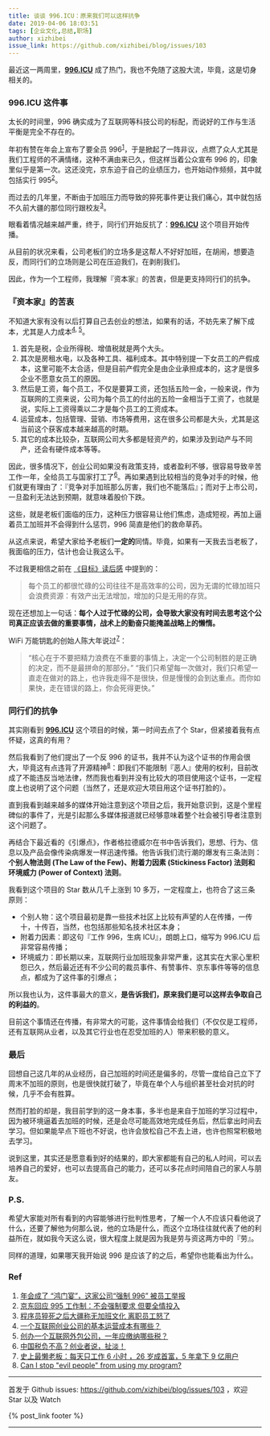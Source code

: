```yaml
---
title: 谈谈 996.ICU：原来我们可以这样抗争
date: 2019-04-06 18:03:51
tags: [企业文化,总结,职场]
author: xizhibei
issue_link: https://github.com/xizhibei/blog/issues/103
---
```

<!-- en_title: 996icu-a-way-to-fight -->

最近这一两周里，**[996.ICU][996ICU]** 成了热门，我也不免随了这股大流，毕竟，这是切身相关的。

### 996.ICU 这件事

太长的时间里，996 确实成为了互联网等科技公司的标配，而说好的工作与生活平衡是完全不存在的。

年初有赞在年会上宣布了要全员 996<sup>[1]</sup>，于是掀起了一阵非议，点燃了众人尤其是我们工程师的不满情绪，这种不满由来已久，但这样当着公众宣布 996 的，印象里似乎是第一次。这还没完，京东迫于自己的业绩压力，也开始动作频频，其中就包括实行 995<sup>[2]</sup>。

而过去的几年里，不断由于加班压力而导致的猝死事件更让我们痛心，其中就包括不久前大疆的那位同行跟校友<sup>[3]</sup>。

眼看着情况越来越严重，终于，同行们开始反抗了：**[996.ICU][996ICU]** 这个项目开始传播。

从目前的状况来看，公司老板们的立场多是这帮人不好好加班，在胡闹，想要造反，而同行们的立场则是公司在压迫我们，在剥削我们。

因此，作为一个工程师，我理解『资本家』的苦衷，但是更支持同行们的抗争。

### 『资本家』的苦衷

不知道大家有没有以后打算自己去创业的想法，如果有的话，不妨先来了解下成本，尤其是人力成本<sup>[4], [5]</sup>。

1.  首先是税，企业所得税、增值税就是两个大头。
2.  其次是房租水电，以及各种工具、福利成本。其中特别提一下女员工的产假成本，这里可能不太合适，但是目前产假完全是由企业承担成本的，这才是很多企业不愿意女员工的原因。
3.  然后是工资，每个员工，不仅是要算工资，还包括五险一金，一般来说，作为互联网的工资来说，公司为每个员工的付出的五险一金相当于工资了，也就是说，实际上工资得乘以二才是每个员工的工资成本。
4.  运营成本，包括管理、营销、市场等费用，这在很多公司都是大头，尤其是这当前这个获客成本越来越高的时期。
5.  其它的成本比较杂，互联网公司大多都是轻资产的，如果涉及到动产与不同产，还会有硬件成本等等。

因此，很多情况下，创业公司如果没有政策支持，或者盈利不够，很容易导致辛苦工作一年，全给员工与国家打工了<sup>[6]</sup>。再如果遇到比较相当的竞争对手的时候，他们就更有理由了：『竞争对手加班那么厉害，我们也不能落后』；而对于上市公司，一旦盈利无法达到预期，就意味着股价下跌。

这些，就是老板们面临的压力，这种压力很容易让他们焦虑，造成短视，再加上逼着员工加班并不会得到什么惩罚，996 简直是他们的救命草药。

从这点来说，希望大家给予老板们**一定的**同情。毕竟，如果有一天我去当老板了，我面临的压力，估计也会让我这么干。

不过我更相信之前在 [《目标》读后感](https://github.com/xizhibei/blog/issues/44) 中提到的：

> 每个员工的都很忙碌的公司往往不是高效率的公司，因为无谓的忙碌加班只会浪费资源：有效产出无法增加，增加的只是无用的存货。

现在还想加上一句话：**每个人过于忙碌的公司，会导致大家没有时间去思考这个公司真正应该去做的重要事情，战术上的勤奋只能掩盖战略上的懒惰。**

WiFi 万能钥匙的创始人陈大年说过<sup>[7]</sup>：

> “核心在于不要把精力浪费在不重要的事情上，决定一个公司制胜的是正确的决定，而不是最拼命的那部分。”
> “我们只希望每一次做对，我们只希望一直走在做对的路上，也许我走得不是很快，但是慢慢的会到达重点。而你如果快，走在错误的路上，你会死得更快。”

### 同行们的抗争

其实刚看到 **[996.ICU][996ICU]** 这个项目的时候，第一时间去点了个 Star，但紧接着我有点怀疑，这真的有用？

然后我看到了他们提出了一个反 996 的证书，我并不认为这个证书的作用会很大，毕竟这有点违背了开源精神<sup>[8]</sup>：即我们不能限制『恶人』使用的权利，目前改成了不能违反当地法律，然而我也看到并没有比较大的项目使用这个证书，一定程度上也说明了这个问题（当然了，还是欢迎大项目用这个证书打脸的）。

直到我看到越来越多的媒体开始注意到这个项目之后，我开始意识到，这是个里程碑似的事件了，光是引起那么多媒体报道就已经够意味着整个社会被引导者注意到这个问题了。

再结合下最近看的《引爆点》，作者格拉德威尔在书中告诉我们，思想、行为、信息以及产品会像传染病爆发一样迅速传播。他告诉我们流行潮的爆发有三条法则：**个别人物法则 (The Law of the Few)、附着力因素 (Stickiness Factor) 法则和环境威力 (Power of Context) 法则**。

我看到这个项目的 Star 数从几千上涨到 10 多万，一定程度上，也符合了这三条原则：

-   个别人物：这个项目最初是靠一些技术社区上比较有声望的人在传播，一传十，十传百，当然，也包括那些知名技术社区本身；
-   附着力因素：即这句『工作 996，生病 ICU』，朗朗上口，缩写为 996.ICU 后非常容易传播；
-   环境威力：即长期以来，互联网行业加班现象非常严重，这其实在大家心里积怨已久，然后最近还有不少公司的裁员事件、有赞事件、京东事件等等的信息点，都成为了这件事的引爆点；

所以我也认为，这件事最大的意义，**是告诉我们，原来我们是可以这样去争取自己的利益的**。

目前这个事情还在传播，有非常大的可能，这件事情会给我们（不仅仅是工程师，还有互联网从业者，以及其它行业也在忍受加班的人）带来积极的意义。

### 最后

回想自己这几年的从业经历，自己加班的时间还是偏多的，尽管一度给自己立下了周末不加班的原则，也是很快就打破了，毕竟在单个人与组织甚至社会对抗的时候，几乎不会有胜算。

然而打脸的却是，我目前学到的这一身本事，多半也是来自于加班的学习过程中，因为被环境逼着去加班的时候，还是会尽可能高效地完成任务后，然后拿出时间去学习。但如果能早点下班也不好说，也许会放松自己不去上进，也许也照常积极地去学习。

说到这里，其实还是愿意看到好的结果的，即大家都能有自己的私人时间，可以去培养自己的爱好，也可以去提高自己的能力，还可以多花点时间陪自己的家人与朋友。

### P.S.

希望大家能对所有看到的内容能够进行批判性思考，了解一个人不应该只看他说了什么，还要了解他为何那么说，他的立场是什么，而这个立场往往就代表了他的利益所在，就如我今天这么说，很大程度上就是因为我是劳与资这两方中的『劳』。

同样的道理，如果哪天我开始说 996 是应该了的之后，希望你也能看出为什么。

### Ref

1.  [年会成了 “鸿门宴”，这家公司“强制 996” 被员工举报][1]
2.  [京东回应 995 工作制：不会强制要求 但要全情投入][2]
3.  [程序员猝死之后大疆称无加班文化 离职员工怒了][3]
4.  [一个互联网创业公司的基本运营成本有哪些？][4]
5.  [创办一个互联网外包公司，一年应缴纳哪些税？][5]
6.  [中国税负不高？创业者说，扯淡！][6]
7.  [史上最懒老板：每天只工作 6 小时 ，26 岁成首富，5 年拿下 9 亿用户][7]
8.  [Can I stop "evil people" from using my program?][8]

[1]: http://www.linkshop.com.cn/web/archives/2019/418163.shtml "年会成了 “鸿门宴”，这家公司“强制 996” 被员工举报"

[2]: http://tech.163.com/19/0312/13/EA2QGIOK00097U7R.html "京东回应 995 工作制：不会强制要求 但要全情投入"

[3]: https://baijiahao.baidu.com/s?id=1619909152168711034&wfr=spider&for=pc "程序员猝死之后大疆称无加班文化 离职员工怒了"

[4]: https://www.zhihu.com/question/27980481 "一个互联网创业公司的基本运营成本有哪些？"

[5]: https://www.zhihu.com/question/266750401 "创办一个互联网外包公司，一年应缴纳哪些税？"

[6]: https://www.baijingapp.com/article/9375 "中国税负不高？创业者说，扯淡！"

[7]: https://news.newseed.cn/p/1339428 "史上最懒老板：每天只工作 6 小时 ，26 岁成首富，5 年拿下 9 亿用户"

[8]: https://opensource.org/faq#evil "Can I stop 'evil people' from using my program?"

[996ICU]: https://github.com/996icu/996.ICU "996.ICU"


***
首发于 Github issues: https://github.com/xizhibei/blog/issues/103 ，欢迎 Star 以及 Watch

{% post_link footer %}
***